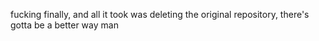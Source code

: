 fucking finally, and all it took was deleting the original repository, there's gotta be a better way man
